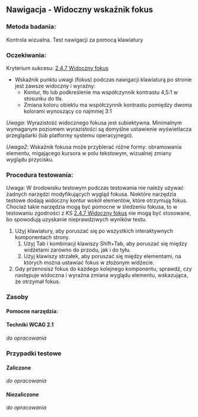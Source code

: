 ## Nawigacja - Widoczny wskaźnik fokus

### Metoda badania: 
Kontrola wizualna. Test nawigacji za pomocą klawiatury

### Oczekiwania:
Kryterium sukcesu: [2.4.7 Widoczny fokus](https://wcag.lepszyweb.pl/#focus-visible)
-	Wskaźnik punktu uwagi (fokus) podczas nawigacji klawiaturą po stronie jest zawsze widoczny i wyraźny:
    -	Kontur, tło lub podkreślenie ma współczynnik kontrastu 4,5:1 w stosunku do tła.
    -	Zmiana koloru obiektu ma współczynnik kontrastu pomiędzy dwoma kolorami wynoszący co najmniej 3:1

*Uwaga:* Wyrazistość widocznego fokusa jest subiektywna. Minimalnym wymaganym poziomem wyrazistości są domyślne ustawienie wyświetlacza przeglądarki (lub platformy systemu operacyjnego).

*Uwaga2*: Wskaźnik fokusa może przybierać różne formy: obramowania elementu, migającego kursora w polu tekstowym, wizualnej zmiany wyglądu przycisku.

### Procedura testowania:
Uwaga: W środowisku testowym podczas testowania nie należy używać żadnych narzędzi modyfikujących wygląd fokusa. Niektóre narzędzia testowe dodają widoczny kontur wokół elementów, które otrzymują fokus.  Chociaż takie narzędzia mogą być pomocne w śledzeniu fokusa, to w testowaniu zgodności z KS [2.4.7 Widoczny fokus](https://wcag.lepszyweb.pl/#focus-visible) nie mogą być stosowane, bo spowodują uzyskanie nieprawdziwych wyników testu.  
1.	Użyj klawiatury, aby poruszać się po wszystkich interaktywnych komponentach strony.
    1.	Użyj Tab i kombinacji klawiszy Shift+Tab, aby poruszać się między widżetami zarówno do przodu, jak i do tyłu.
    2.	Użyj klawiszy strzałek, aby poruszać się między elementami, na których można ustawiać fokus w złożonym widżecie.
2.	Gdy przenosisz fokus do każdego kolejnego komponentu, sprawdź, czy następuje widoczna i wyraźna zmiana wyglądu elementu, wskazująca, że otrzymał fokus. 

### Zasoby

#### Pomocne narzędzia:

#### Techniki WCAG 2.1
_do opracowania_

### Przypadki testowe

#### Zaliczone
_do opracowania_

#### Niezaliczone
_do opracowania_ 
